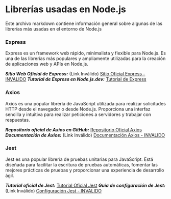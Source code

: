 # Librerías usadas en Node.js

Este archivo markdown contiene información general sobre algunas de las librerías más usadas en el entorno de Node.js


### Express

Express es un framework web rápido, minimalista y flexible para Node.js. Es una de las librerías más populares y ampliamente utilizadas para la creación de aplicaciones web y APIs en Node.js.

***Sitio Web Oficial de Express:*** (Link Inválido)  [Sitio Oficial Express - INVALIDO](https://expressjs.coms/)
***Tutorial de Express en Node.js.dev:*** [Tutorial de Express](https://nodejs.dev/learn/build-an-express-app)


### Axios

Axios es una popular librería de JavaScript utilizada para realizar solicitudes HTTP desde el navegador o desde Node.js. Proporciona una interfaz sencilla y intuitiva para realizar peticiones a servidores y trabajar con respuestas.

***Repositorio oficial de Axios en GitHub:*** [Repositorio Oficial Axios](https://github.com/axios/axios)
***Documentación de Axios:*** (Link Inválido) [Documentación Axios - INVALIDO](https://axios-http.com/docs/introd)

### Jest

Jest es una popular librería de pruebas unitarias para JavaScript. Está diseñada para facilitar la escritura de pruebas automáticas, fomentar las mejores prácticas de pruebas y proporcionar una experiencia de desarrollo ágil.

***Tutorial oficial de Jest:*** [Tutorial Oficial Jest](https://jestjs.io/docs/en/getting-started)
***Guía de configuración de Jest:*** (Link Inválido) [Configuración Jest - INVALIDO](https://jestjs.io/docs/en/configurationnn)
